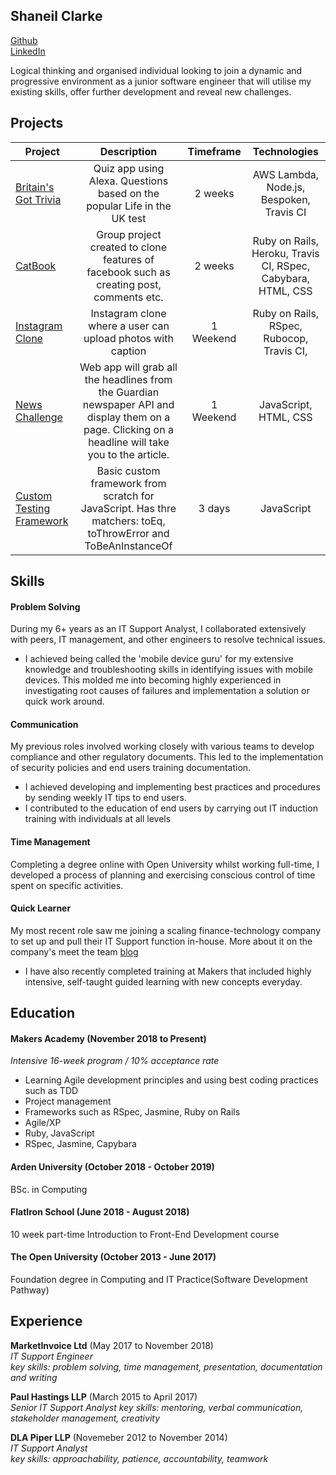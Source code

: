 ## Shaneil Clarke
[Github](https://github.com/learningtocode101?tab=repositories)   
[LinkedIn](https://www.linkedin.com/in/shaneil-c-85284568/)  

Logical thinking and organised individual looking to join a dynamic and progressive environment as a junior software engineer that will utilise my existing skills, offer further development and reveal new challenges.

## Projects
| Project           | Description              | Timeframe |Technologies
| ----------------- |:------------------------:|:---------:|:---------:|
| [Britain's Got Trivia](https://github.com/learningtocode101/alexa_node_js_quiz)| Quiz app using Alexa. Questions based on the popular Life in the UK test | 2 weeks | AWS Lambda, Node.js, Bespoken, Travis CI| 
| [CatBook](https://github.com/learningtocode101/acebook-team-cats)| Group project created to clone features of facebook such as creating post, comments etc.| 2 weeks | Ruby on Rails, Heroku, Travis CI, RSpec, Cabybara, HTML, CSS |
| [Instagram Clone](https://github.com/learningtocode101/instagram) | Instagram clone where a user can upload photos with caption| 1 Weekend| Ruby on Rails, RSpec, Rubocop, Travis CI, |
| [News Challenge](https://github.com/learningtocode101/news-summary-challenge) | Web app will grab all the headlines from the Guardian newspaper API and display them on a page. Clicking on a headline will take you to the article.| 1 Weekend| JavaScript, HTML, CSS |
| [Custom Testing Framework](https://github.com/learningtocode101/custom_framework) | Basic custom framework from scratch for JavaScript. Has thre matchers: toEq, toThrowError and ToBeAnInstanceOf| 3 days | JavaScript |

## Skills

#### Problem Solving
During my 6+ years as an IT Support Analyst, I collaborated extensively with peers, IT management, and other engineers to resolve technical issues. 
- I achieved being called the 'mobile device guru' for my extensive knowledge and troubleshooting skills in identifying issues with mobile devices. This molded me into becoming highly experienced in investigating root causes of failures and implementation a solution or quick work around.  

#### Communication
My previous roles involved working closely with various teams to develop compliance and other regulatory documents. This led to the implementation of security policies and end users training documentation.
- I achieved developing and implementing best practices and procedures by sending weekly IT tips to end users.
- I contributed to the education of end users by carrying out IT induction training with individuals at all levels 

#### Time Management
Completing a degree online with Open University whilst working full-time, I developed a process of planning and exercising conscious control of time spent on specific activities. 

#### Quick Learner
My most recent role saw me joining a scaling finance-technology company to set up and pull their IT Support function in-house. More about it on the company's meet the team [blog](https://blog.marketinvoice.com/2018/09/05/marketinvoice-shaneil-clarke/)  
- I have also recently completed training at Makers that included highly intensive, self-taught guided learning with new concepts everyday.

## Education

#### Makers Academy (November 2018 to Present)
*Intensive 16-week program / 10% acceptance rate*

- Learning Agile development principles and using best coding practices such as TDD
- Project management 
- Frameworks such as RSpec, Jasmine, Ruby on Rails 
- Agile/XP
- Ruby, JavaScript
- RSpec, Jasmine, Capybara

#### Arden University (October 2018 - October 2019)
BSc. in Computing

#### FlatIron School (June 2018 - August 2018)
10 week part-time Introduction to Front-End Development course

#### The Open University (October 2013 - June 2017)
Foundation degree in Computing and IT Practice(Software Development Pathway)

## Experience

**MarketInvoice Ltd** (May 2017 to November 2018)    
*IT Support Engineer*  
*key skills: problem solving, time management, presentation, documentation and writing*

**Paul Hastings LLP** (March 2015 to April 2017)   
*Senior IT Support Analyst* 
*key skills: mentoring, verbal communication, stakeholder management, creativity*

**DLA Piper LLP** (Novemeber 2012 to November 2014)   
*IT Support Analyst*  
*key skills: approachability, patience, accountability, teamwork*
